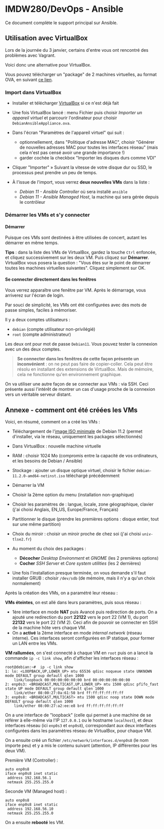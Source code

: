 # IMDW280/DevOps - Ansible

Ce document complète le support principal sur Ansible.

## Utilisation avec VirtualBox

Lors de la journée du 3 janvier, certains d'entre vous ont rencontré des problèmes avec Vagrant.

Voici donc une alternative pour VirtualBox.

Vous pouvez télécharger un "package" de 2 machines virtuelles, au format OVA, en suivant [ce lien](https://m1cp.bhu.ovh/downloads/DebianAnsibleAppliance.ova).

### Import dans VirtualBox

* Installer et télécharger [VirtualBox](https://www.virtualbox.org/) si ce n'est déjà fait
* Une fois VirtualBox lancé : menu Fichier puis choisir _Importer un appareil virtuel_ et parcourir l'ordinateur pour choisir `DebianAnsibleAppliance.ova`.
* Dans l'écran "Paramètres de l'appareil virtuel" qui suit :

    * optionnellement, dans "Politique d'adresse MAC", choisir "Générer de nouvelles adresses MAC pour toutes les interfaces réseau" (mais cela n'est pas censé avoir une grande importance !)
    * garder cochée la checkbox "Importer les disques durs comme VDI"
* Cliquer "Importer" &raquo; Suivant la vitesse de votre disque dur ou SSD, le processus peut prendre un peu de temps.
* À l'issue de l'import, vous verrez **deux nouvelles VMs** dans la liste :

    * _Debian 11 - Ansible Controller_ où sera installé `ansible`
    * _Debian 11 - Ansible Managed Host_, la machine qui sera gérée depuis le contrôleur

### Démarrer les VMs et s'y connecter

#### Démarrer

Puisque ces VMs sont destinées à être utilisées de concert, autant les démarrer en même temps.

**Tips** : dans la liste des VMs de VirtualBox, gardez la touche `Ctrl` enfoncée, et cliquez successivement sur les deux VM. Puis cliquez sur **Démarrer**. VirtualBox vous posera la question : "Vous êtes sur le point de démarrer toutes les machines virtuelles suivantes". Cliquez simplement sur OK.

#### Se connecter directement dans les fenêtres

Vous verrez apparaître une fenêtre par VM. Après le démarrage, vous arriverez sur l'écran de login.

Par souci de simplicité, les VMs ont été configurées avec des mots de passe simples, faciles à mémoriser.

Il y a deux comptes utilisateurs :

* `debian` (compte utilisateur non-privilégié)
* `root` (compte administrateur)

Les deux ont pour mot de passe `Debian11`. Vous pouvez tester la connexion avec un des deux comptes.

> **Se connecter dans les fenêtres de cette façon présente un inconvénient** : on ne peut pas faire de copier-coller. Cela peut être résolu en installant des extensions de VirtualBox. Mais de mémoire, cela ne fonctionne qu'en environnement graphique.

On va utiliser une autre façon de se connecter aux VMs : via SSH. Ceci présente aussi l'intérêt de montrer un cas d'usage proche de la connexion vers un véritable serveur distant.

## Annexe - comment ont été créées les VMs

Voici, en résumé, comment on a créé les VMs :

* Téléchargement de l'[image ISO minimale](https://cdimage.debian.org/debian-cd/current/amd64/iso-cd/debian-11.2.0-amd64-netinst.iso) de Debian 11.2 (permet d'installer, via le réseau, uniquement les packages sélectionnés)
* Dans VirtualBox : nouvelle machine virtuelle
* RAM : choisir 1024 Mo (compromis entre la capacité de vos ordinateurs, et les besoins de Debian / Ansible)
* Stockage : ajouter un disque optique virtuel, choisir le fichier `debian-11.2.0-amd64-netinst.iso` téléchargé précédemment
* Démarrer la VM
* Choisir la 2ème option du menu (installation non-graphique)
* Choisir les paramètres de : langue, locale, zone géographique, clavier (j'ai choisi Anglais, EN_US, Europe/France, Français)
* Partitionner le disque (prendre les premières options : disque entier, tout sur une même partition)
* Choix du miroir : choisir un miroir proche de chez soi (j'ai choisi `univ-tlse2.fr`)
* Au moment du choix des packages :

    * **Décocher** _Desktop Environment_ et _GNOME_ (les 2 premières options)
    * **Cocher** _SSH Server_ et _Core system utilities_ (les 2 dernières)
* Une fois l'installation presque terminée, on vous demande s'il faut installer GRUB : choisir `/dev/sdb` (de mémoire, mais il n'y a qu'un choix normalement)

Après la création des VMs, on a paramétré leur réseau :

**VMs éteintes**, on est allé dans leurs paramètres, puis sous réseau :

* 1ère interface en mode **NAT** puis Avancé puis redirection de ports. On a ajouté une redirection du port **22122** vers le port 22 (VM 1), du port **22132** vers le port 22 (VM 2). Ceci afin de pouvoir se connecter en SSH de la machine hôte vers chaque VM.
* On a **activé** la 2ème interface en mode _internal network_ (réseau interne). Ces interfaces seront configurées en IP statique, pour former un LAN entre les VMs.

**VM rallumées**, on s'est connecté à chaque VM en `root` puis on a lancé la commande `ip -c link show`, afin d'afficher les interfaces réseau :

```
root@debian:~#  ip -c link show
1: lo: <LOOPBACK,UP,LOWER_UP> mtu 65536 qdisc noqueue state UNKNOWN mode DEFAULT group default qlen 1000
    link/loopback 00:00:00:00:00:00 brd 00:00:00:00:00:00
2: enp0s3: <BROADCAST,MULTICAST,UP,LOWER_UP> mtu 1500 qdisc pfifo_fast state UP mode DEFAULT group default qlen 1000
    link/ether 08:00:27:0a:61:50 brd ff:ff:ff:ff:ff:ff
3: enp0s8: <BROADCAST,MULTICAST> mtu 1500 qdisc noop state DOWN mode DEFAULT group default qlen 1000
    link/ether 08:00:27:a2:ee:e8 brd ff:ff:ff:ff:ff:ff
```

On a une interface de "loopback" (celle qui permet à une machine de se référer à elle-même via l'IP `127.0.0.1` ou le hostname `localhost`), et deux interfaces réseau (ici `enp0s3` et `enp0s8`), correspondant aux deux interfaces configurées dans les paramètres réseau de VirtualBox, pour chaque VM.

On a ensuite créé un fichier `/etc/network/interfaces.d/enp0s8` (le nom importe peu) et y a mis le contenu suivant (attention, IP différentes pour les deux VM).

Première VM (Controller) :

```
auto enp0s8
iface enp0s8 inet static
 address 192.168.56.1
 netmask 255.255.255.0
```

Seconde VM (Managed host) :

```
auto enp0s8
iface enp0s8 inet static
 address 192.168.56.10
 netmask 255.255.255.0
```

On a ensuite **rebooté** les VM.